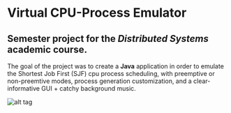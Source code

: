 # Virtual CPU-Process Emulator

## Semester project for the *Distributed Systems* academic course.

The goal of the project was to create a **Java** application in order to emulate the Shortest Job First (SJF) cpu process scheduling, with preemptive or non-preemtive modes, process generation customization, and a clear-informative GUI + catchy background music.

![alt tag](http://i.imgur.com/VbweGpC.png)

